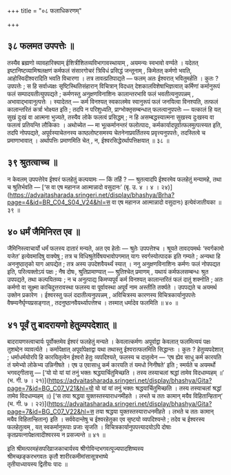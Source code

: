 +++
title = "०८ फलाधिकरणम्"

+++

## ३८ फलमत उपपत्तेः ॥

तस्यैव ब्रह्मणो व्यावहारिक्याम् ईशित्रीशितव्यविभागावस्थायाम् , अयमन्यः स्वभावो वर्ण्यते । यदेतत् इष्टानिष्टव्यामिश्रलक्षणं कर्मफलं संसारगोचरं त्रिविधं प्रसिद्धं जन्तूनाम् , किमेतत् कर्मणो भवति, आहोस्विदीश्वरादिति भवति विचारणा । तत्र तावत्प्रतिपाद्यते — फलम् अतः ईश्वरात् भवितुमर्हति । कुतः ? उपपत्तेः ; स हि सर्वाध्यक्षः सृष्टिस्थितिसंहारान् विचित्रान् विदधत् देशकालविशेषाभिज्ञत्वात् कर्मिणां कर्मानुरूपं फलं सम्पादयतीत्युपपद्यते ; कर्मणस्तु अनुक्षणविनाशिनः कालान्तरभावि फलं भवतीत्यनुपपन्नम् , अभावाद्भावानुत्पत्तेः । स्यादेतत् — कर्म विनश्यत् स्वकालमेव स्वानुरूपं फलं जनयित्वा विनश्यति, तत्फलं कालान्तरितं कर्त्रा भोक्ष्यत इति ; तदपि न परिशुध्यति, प्राग्भोक्तृसम्बन्धात् फलत्वानुपपत्तेः — यत्कालं हि यत् सुखं दुःखं वा आत्मना भुज्यते, तस्यैव लोके फलत्वं प्रसिद्धम् ; न हि असम्बद्धस्यात्मना सुखस्य दुःखस्य वा फलत्वं प्रतियन्ति लौकिकाः । अथोच्येत — मा भूत्कर्मानन्तरं फलोत्पादः, कर्मकार्यादपूर्वात्फलमुत्पत्स्यत इति, तदपि नोपपद्यते, अपूर्वस्याचेतनस्य काष्ठलोष्टसमस्य चेतनेनाप्रवर्तितस्य प्रवृत्त्यनुपपत्तेः, तदस्तित्वे च प्रमाणाभावात् । अर्थापत्तिः प्रमाणमिति चेत् , न, ईश्वरसिद्धेरर्थापत्तिक्षयात् ॥ ३८ ॥

## ३९ श्रुतत्वाच्च ॥

न केवलम् उपपत्तेरेव ईश्वरं फलहेतुं कल्पयामः — किं तर्हि ? — श्रुतत्वादपि ईश्वरमेव फलहेतुं मन्यामहे, तथा च श्रुतिर्भवति — [‘स वा एष महानज आत्मान्नादो वसुदानः’ (बृ. उ. ४ । ४ । २४)](https://advaitasharada.sringeri.net/display/bhashya/Brha?page=4&id=BR_C04_S04_V24&hl=स वा एष महानज आत्मान्नादो वसुदानः) इत्येवंजातीयका ॥ ३९ ॥

## ४० धर्मं जैमिनिरत एव ॥

जैमिनिस्त्वाचार्यो धर्मं फलस्य दातारं मन्यते, अत एव हेतोः — श्रुतेः उपपत्तेश्च । श्रूयते तावदयमर्थः ‘स्वर्गकामो यजेत’ इत्येवमादिषु वाक्येषु ; तत्र च विधिश्रुतेर्विषयभावोपगमात् यागः स्वर्गस्योत्पादक इति गम्यते ; अन्यथा हि अननुष्ठातृको याग आपद्येत ; तत्र अस्य उपदेशवैयर्थ्यं स्यात् । ननु अनुक्षणविनाशिनः कर्मणः फलं नोपपद्यत इति, परित्यक्तोऽयं पक्षः ; नैष दोषः, श्रुतिप्रामाण्यात् — श्रुतिश्चेत् प्रमाणम् , यथायं कर्मफलसम्बन्धः श्रुत उपपद्यते, तथा कल्पयितव्यः ; न च अनुत्पाद्य किमप्यपूर्वं कर्म विनश्यत् कालान्तरितं फलं दातुं शक्नोति ; अतः कर्मणो वा सूक्ष्मा काचिदुत्तरावस्था फलस्य वा पूर्वावस्था अपूर्वं नाम अस्तीति तर्क्यते । उपपद्यते च अयमर्थ उक्तेन प्रकारेण । ईश्वरस्तु फलं ददातीत्यनुपपन्नम् , अविचित्रस्य कारणस्य विचित्रकार्यानुपपत्तेः वैषम्यनैर्घृण्यप्रसङ्गात् , तदनुष्ठानवैयर्थ्यापत्तेश्च । तस्मात् धर्मादेव फलमिति ॥ ४० ॥

## ४१ पूर्वं तु बादरायणो हेतुव्यपदेशात् ॥

बादरायणस्त्वाचार्यः पूर्वोक्तमेव ईश्वरं फलहेतुं मन्यते । केवलात्कर्मणः अपूर्वाद्वा केवलात् फलमित्ययं पक्षः तुशब्देन व्यावर्त्यते । कर्मापेक्षात् अपूर्वापेक्षाद्वा यथा तथास्तु ईश्वरात्फलमिति सिद्धान्तः । कुतः ? हेतुव्यपदेशात् ; धर्माधर्मयोरपि हि कारयितृत्वेन ईश्वरो हेतुः व्यपदिश्यते, फलस्य च दातृत्वेन — ‘एष ह्येव साधु कर्म कारयति तं यमेभ्यो लोकेभ्य उन्निनीषते । एष उ एवासाधु कर्म कारयति तं यमधो निनीषते’ इति ; स्मर्यते च अयमर्थो भगवद्गीतासु — [‘यो यो यां यां तनुं भक्तः श्रद्धयार्चितुमिच्छति । तस्य तस्याचलां श्रद्धां तामेव विदधाम्यहम् ॥’ (भ. गी. ७ । २१)](https://advaitasharada.sringeri.net/display/bhashya/Gita?page=7&id=BG_C07_V21&hl=यो यो यां यां तनुं भक्तः श्रद्धयार्चितुमिच्छति । तस्य तस्याचलां श्रद्धां तामेव विदधाम्यहम् ॥) [‘स तया श्रद्धया युक्तस्तस्याराधनमीहते । लभते च ततः कामान् मयैव विहितान्हितान्’ (भ. गी. ७ । २२)](https://advaitasharada.sringeri.net/display/bhashya/Gita?page=7&id=BG_C07_V22&hl=स तया श्रद्धया युक्तस्तस्याराधनमीहते । लभते च ततः कामान् मयैव विहितान्हितान्) इति । सर्ववेदान्तेषु च ईश्वरहेतुका एव सृष्टयो व्यपदिश्यन्ते ; तदेव च ईश्वरस्य फलहेतुत्वम् , यत् स्वकर्मानुरूपाः प्रजाः सृजति । विचित्रकार्यानुपपत्त्यादयोऽपि दोषाः कृतप्रयत्नापेक्षत्वादीश्वरस्य न प्रसज्यन्ते ॥ ४१ ॥

इति श्रीमत्परमहंसपरिव्राजकाचार्यस्य श्रीगोविन्दभगवत्पूज्यपादशिष्यस्य  
श्रीमच्छङ्करभगवतः कृतौ शारीरकमीमांसासूत्रभाष्ये  
तृतीयाध्यायस्य द्वितीयः पादः ॥